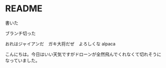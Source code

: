 # README

書いた

ブランチ切った

おれはジャイアンだ　ガキ大将だぜ　よろしくな alpaca

こんにちは。今日はいい天気ですがドローンが全然飛んでくれなくて切れそうになっていました。
